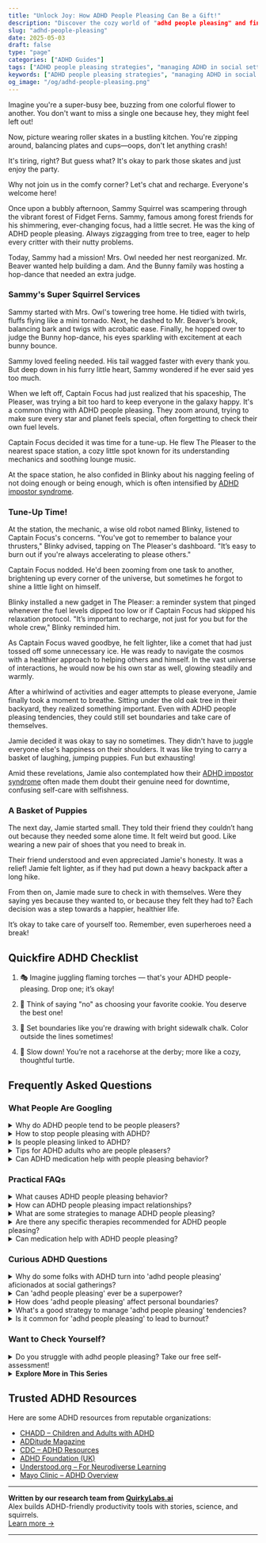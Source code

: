 ```yaml
---
title: "Unlock Joy: How ADHD People Pleasing Can Be a Gift!"
description: "Discover the cozy world of "adhd people pleasing" and find comfort in knowing you're not alone. This blog offers a warm hug of understanding and insights that uplift. Join us and feel seen!"
slug: "adhd-people-pleasing"
date: 2025-05-03
draft: false
type: "page"
categories: ["ADHD Guides"]
tags: ["ADHD people pleasing strategies", "managing ADHD in social settings", "overcoming overcommitment with ADHD", "ADHD validation and support", "setting boundaries with ADHD", "ADHD adult emotional regulation", "ADHD and social exhaustion"]
keywords: ["ADHD people pleasing strategies", "managing ADHD in social settings", "overcoming overcommitment with ADHD", "ADHD validation and support", "setting boundaries with ADHD", "ADHD adult emotional regulation", "ADHD and social exhaustion"]
og_image: "/og/adhd-people-pleasing.png"
---
```


Imagine you're a super-busy bee, buzzing from one colorful flower to another. You don't want to miss a single one because hey, they might feel left out!

Now, picture wearing roller skates in a bustling kitchen. You're zipping around, balancing plates and cups—oops, don't let anything crash!

It's tiring, right? But guess what? It's okay to park those skates and just enjoy the party.

Why not join us in the comfy corner? Let's chat and recharge. Everyone's welcome here!

Once upon a bubbly afternoon, Sammy Squirrel was scampering through the vibrant forest of Fidget Ferns. Sammy, famous among forest friends for his shimmering, ever-changing focus, had a little secret. He was the king of ADHD people pleasing. Always zigzagging from tree to tree, eager to help every critter with their nutty problems.

Today, Sammy had a mission! Mrs. Owl needed her nest reorganized. Mr. Beaver wanted help building a dam. And the Bunny family was hosting a hop-dance that needed an extra judge.

### Sammy's Super Squirrel Services

Sammy started with Mrs. Owl's towering tree home. He tidied with twirls, fluffs flying like a mini tornado. Next, he dashed to Mr. Beaver’s brook, balancing bark and twigs with acrobatic ease. Finally, he hopped over to judge the Bunny hop-dance, his eyes sparkling with excitement at each bunny bounce.

Sammy loved feeling needed. His tail wagged faster with every thank you. But deep down in his furry little heart, Sammy wondered if he ever said yes too much.

When we left off, Captain Focus had just realized that his spaceship, The Pleaser, was trying a bit too hard to keep everyone in the galaxy happy. It's a common thing with ADHD people pleasing. They zoom around, trying to make sure every star and planet feels special, often forgetting to check their own fuel levels.

Captain Focus decided it was time for a tune-up. He flew The Pleaser to the nearest space station, a cozy little spot known for its understanding mechanics and soothing lounge music.

At the space station, he also confided in Blinky about his nagging feeling of not doing enough or being enough, which is often intensified by [ADHD impostor syndrome](/pages/adhd-impostor-syndrome/).

### Tune-Up Time!

At the station, the mechanic, a wise old robot named Blinky, listened to Captain Focus's concerns. "You've got to remember to balance your thrusters," Blinky advised, tapping on The Pleaser's dashboard. "It’s easy to burn out if you're always accelerating to please others."

Captain Focus nodded. He'd been zooming from one task to another, brightening up every corner of the universe, but sometimes he forgot to shine a little light on himself.

Blinky installed a new gadget in The Pleaser: a reminder system that pinged whenever the fuel levels dipped too low or if Captain Focus had skipped his relaxation protocol. "It’s important to recharge, not just for you but for the whole crew," Blinky reminded him.

As Captain Focus waved goodbye, he felt lighter, like a comet that had just tossed off some unnecessary ice. He was ready to navigate the cosmos with a healthier approach to helping others and himself. In the vast universe of interactions, he would now be his own star as well, glowing steadily and warmly.

After a whirlwind of activities and eager attempts to please everyone, Jamie finally took a moment to breathe. Sitting under the old oak tree in their backyard, they realized something important. Even with ADHD people pleasing tendencies, they could still set boundaries and take care of themselves.

Jamie decided it was okay to say no sometimes. They didn't have to juggle everyone else's happiness on their shoulders. It was like trying to carry a basket of laughing, jumping puppies. Fun but exhausting!

Amid these revelations, Jamie also contemplated how their [ADHD impostor syndrome](/pages/adhd-impostor-syndrome/) often made them doubt their genuine need for downtime, confusing self-care with selfishness.

### A Basket of Puppies

The next day, Jamie started small. They told their friend they couldn’t hang out because they needed some alone time. It felt weird but good. Like wearing a new pair of shoes that you need to break in.

Their friend understood and even appreciated Jamie's honesty. It was a relief! Jamie felt lighter, as if they had put down a heavy backpack after a long hike.

From then on, Jamie made sure to check in with themselves. Were they saying yes because they wanted to, or because they felt they had to? Each decision was a step towards a happier, healthier life.

It’s okay to take care of yourself too. Remember, even superheroes need a break!

## Quickfire ADHD Checklist

1. 🎭 Imagine juggling flaming torches — that's your ADHD people-pleasing. Drop one; it’s okay!

2. 🍪 Think of saying "no" as choosing your favorite cookie. You deserve the best one!

3. 🌈 Set boundaries like you're drawing with bright sidewalk chalk. Color outside the lines sometimes!

4. 🐢 Slow down! You’re not a racehorse at the derby; more like a cozy, thoughtful turtle.

## Frequently Asked Questions



### What People Are Googling

<details><summary>Why do ADHD people tend to be people pleasers?</summary><p>Oh, this is such a thoughtful question! Many folks with ADHD often find themselves in the role of people pleasers because they may have faced challenges in receiving consistent positive feedback, leading to a strong desire to make others happy and avoid criticism. Plus, the impulsivity that can come with ADHD might make it harder to set boundaries or say no, as they might act quickly to appease others without pausing to consider their own needs. It’s really a way of seeking connection and approval, which everyone needs, but it can sometimes feel especially pressing for someone with ADHD.</p></details>
<details><summary>How to stop people pleasing with ADHD?</summary><p>It's great that you're looking to set healthy boundaries for yourself; that's a big step! With ADHD, the impulse to please others can be strong, as it often ties into seeking external validation or approval. Start small by identifying your own needs and priorities, which is essential before you can assert them. Practice saying "no" in low-stakes situations to build confidence. Remember, it's perfectly okay to prioritize your well-being, and doing so can actually improve your relationships in the long run. You're doing wonderfully by just addressing this!</p></details>
<details><summary>Is people pleasing linked to ADHD?</summary><p>Absolutely, people-pleasing can indeed be linked to ADHD. Many individuals with ADHD may find themselves wanting to make others happy as a way to manage social interactions and compensate for feelings of self-doubt or past criticisms. This behavior might also stem from the impulsivity and emotional aspects of ADHD, leading to quick decisions aimed at satisfying others to avoid conflict or disapproval. Recognizing this pattern is a great first step, and gently working towards setting personal boundaries can be incredibly empowering and helpful.</p></details>
<details><summary>Tips for ADHD adults who are people pleasers?</summary><p>Absolutely, it’s quite common for individuals with ADHD to find themselves in the role of people pleasers. One helpful tip is to practice setting small, manageable boundaries for yourself, which can be as simple as saying "no" to an extra task at work or asking for more time to complete a project. It’s also beneficial to schedule regular check-ins with yourself to reflect on your feelings and needs—consider this as essential self-care time. Remember, taking care of your needs isn’t selfish; it’s necessary for maintaining your well-being and enhancing your ability to genuinely help others.</p></details>
<details><summary>Can ADHD medication help with people pleasing behavior?</summary><p>Absolutely, ADHD medication can indeed help with aspects of people-pleasing behavior. When your ADHD is well-managed with the right medication, it can enhance your ability to focus and make decisions more independently, which can reduce the urge to constantly seek approval from others. Medication can also boost your overall self-confidence, helping you to feel more secure in your choices. It’s like having a gentle hand on your back, supporting you as you learn to prioritize your needs and wishes.</p></details>



### Practical FAQs

<details><summary>What causes ADHD people pleasing behavior?</summary><p>Absolutely, it's common to see people-pleasing behaviors among individuals with ADHD, and it often stems from a heartfelt desire to connect and be accepted by others. Many with ADHD have experienced misunderstandings or negative feedback regarding their behavior or productivity, which can lead to an increased effort to make others happy as a way to compensate or fit in. Additionally, the impulsive nature of ADHD can sometimes result in quick decisions aimed at pleasing people, without fully considering personal needs or boundaries. It's important to recognize this pattern so that you can gently work on setting healthy boundaries and prioritizing your own well-being.</p></details>
<details><summary>How can ADHD people pleasing impact relationships?</summary><p>Oh, it's quite a cozy yet complex little dance, isn't it? When someone with ADHD engages in people-pleasing, it often stems from a deep-seated desire to be liked and accepted, which is completely natural. However, this can sometimes lead to overcommitting or saying 'yes' when they really feel 'no', which might leave them feeling overwhelmed or even resentful. It's important to find that warm balance between meeting your own needs and those of others, ensuring that relationships are built on genuine interactions and mutual understanding.</p></details>
<details><summary>What are some strategies to manage ADHD people pleasing?</summary><p>Absolutely, managing people-pleasing tendencies when you have ADHD can indeed be a meaningful journey! One effective strategy is setting clear boundaries, which helps in balancing your own needs with the desire to help others. Another useful approach is to practice self-awareness by reflecting on your motivations for people-pleasing — are you saying yes because you truly want to, or because you feel obligated? Lastly, don't forget to celebrate your efforts and progress, no matter how small, as this builds confidence and reinforces your personal boundaries. These steps not only help manage people-pleasing but also empower you to thrive while honoring your own needs and values.</p></details>
<details><summary>Are there any specific therapies recommended for ADHD people pleasing?</summary><p>Absolutely, there's supportive help available for managing people-pleasing tendencies often experienced by those with ADHD. Cognitive Behavioral Therapy (CBT) is particularly effective, as it helps modify unhelpful thinking and behavior patterns, including the urge to please others at one's own expense. Another great approach is therapy focused on assertiveness training, which can empower you to set healthy boundaries and communicate your needs more effectively. These therapies provide wonderful tools to help balance your desire to be accommodating with your own well-being and priorities.</p></details>
<details><summary>Can medication help with ADHD people pleasing?</summary><p>Absolutely, medication might be a helpful tool in managing some aspects of ADHD that lead to people-pleasing behaviors. For example, by improving focus and reducing impulsivity, medication can help you pause and think through your decisions more thoroughly. This can give you a bit more breathing room to consider your own needs and boundaries before automatically saying "yes" to others. It’s like having a little assistant in your brain reminding you to take a moment and reflect on what you truly want to commit to.</p></details>



### Curious ADHD Questions

<details><summary>Why do some folks with ADHD turn into 'adhd people pleasing' aficionados at social gatherings?</summary><p>It’s quite common for folks with ADHD to become people pleasers at social events, and there’s a cozy blanket of reasons behind it! First, many with ADHD are naturally empathetic; they deeply feel what others are feeling and want to make everyone happy. Also, because social cues can sometimes be a bit trickier to navigate with ADHD, going the extra mile to please can seem like a safe bet to fit in and connect with others. It’s like making sure everyone else is comfortable and enjoying themselves becomes a way to manage social anxiety and feel a part of the group. So, next time you notice this tendency in yourself or others, remember it’s just a warm-hearted attempt to create harmony and joy in the room.</p></details>
<details><summary>Can 'adhd people pleasing' ever be a superpower?</summary><p>Absolutely, the tendency to be a people pleaser, often seen in individuals with ADHD, can definitely manifest as a superpower in many ways! Your innate desire to make others happy can lead to exceptional empathy and understanding, skills that are invaluable in personal relationships and professional settings alike. Plus, this trait can drive you to achieve high levels of cooperation and harmony in group efforts, making you a beloved team player or leader. Remember, while it's a wonderful trait, it's also important to balance this with taking good care of your own needs and boundaries.</p></details>
<details><summary>How does 'adhd people pleasing' affect personal boundaries?</summary><p>Absolutely, navigating personal boundaries can be a bit tricky when you're also managing ADHD and a tendency to people-please. This combination often leads you to say "yes" more than you might actually feel comfortable with, because you want to keep everyone happy and avoid conflict. This can sometimes result in overcommitting or putting your own needs last, which might leave you feeling overwhelmed or even a bit resentful. Remember, it’s perfectly okay to take time to consider your own needs and set boundaries that honor them—you deserve that respect, just as much as anyone else!</p></details>
<details><summary>What's a good strategy to manage 'adhd people pleasing' tendencies?</summary><p>Ah, the urge to please everyone can really be exhausting, can't it? A good strategy to manage ADHD-driven people-pleasing tendencies is to start by setting small, manageable boundaries for yourself. Try to tune into your own needs and feelings first—maybe through journaling or mindfulness practices—and ask yourself if you're saying yes because you genuinely want to, or because you feel you have to. Remember, it's absolutely okay to prioritize your well-being, and saying no sometimes does not make you any less kind or helpful. It's all about finding that balance that feels right for you.</p></details>
<details><summary>Is it common for 'adhd people pleasing' to lead to burnout?</summary><p>Absolutely, it's quite common for those of us with ADHD to experience burnout from people-pleasing. Our desire to be liked and approved of can sometimes push us to overcommit or prioritize others' needs above our own, leading to exhaustion. It's important to set boundaries and take time for self-care. Remember, taking care of yourself isn't selfish—it's necessary!</p></details>



### Want to Check Yourself?

<details><summary>Do you struggle with adhd people pleasing? Take our free self-assessment!</summary><p>Absolutely, many with ADHD find themselves often falling into the habit of people-pleasing. It's a common way to cope with feelings of self-doubt or fear of rejection, which can be quite intense. If you're curious about how this might be playing out in your life, why not take our free self-assessment? It's a gentle step towards understanding your behaviors and could be quite eye-opening!</p></details>

<script type="application/ld+json">
{
  "@context": "https://schema.org",
  "@type": "FAQPage",
  "mainEntity": [
    {
      "@type": "Question",
      "name": "Why do ADHD people tend to be people pleasers?",
      "acceptedAnswer": {
        "@type": "Answer",
        "text": "Oh, this is such a thoughtful question! Many folks with ADHD often find themselves in the role of people pleasers because they may have faced challenges in receiving consistent positive feedback, leading to a strong desire to make others happy and avoid criticism. Plus, the impulsivity that can come with ADHD might make it harder to set boundaries or say no, as they might act quickly to appease others without pausing to consider their own needs. It\u2019s really a way of seeking connection and approval, which everyone needs, but it can sometimes feel especially pressing for someone with ADHD."
      }
    },
    {
      "@type": "Question",
      "name": "How to stop people pleasing with ADHD?",
      "acceptedAnswer": {
        "@type": "Answer",
        "text": "It's great that you're looking to set healthy boundaries for yourself; that's a big step! With ADHD, the impulse to please others can be strong, as it often ties into seeking external validation or approval. Start small by identifying your own needs and priorities, which is essential before you can assert them. Practice saying \"no\" in low-stakes situations to build confidence. Remember, it's perfectly okay to prioritize your well-being, and doing so can actually improve your relationships in the long run. You're doing wonderfully by just addressing this!"
      }
    },
    {
      "@type": "Question",
      "name": "Is people pleasing linked to ADHD?",
      "acceptedAnswer": {
        "@type": "Answer",
        "text": "Absolutely, people-pleasing can indeed be linked to ADHD. Many individuals with ADHD may find themselves wanting to make others happy as a way to manage social interactions and compensate for feelings of self-doubt or past criticisms. This behavior might also stem from the impulsivity and emotional aspects of ADHD, leading to quick decisions aimed at satisfying others to avoid conflict or disapproval. Recognizing this pattern is a great first step, and gently working towards setting personal boundaries can be incredibly empowering and helpful."
      }
    },
    {
      "@type": "Question",
      "name": "Tips for ADHD adults who are people pleasers?",
      "acceptedAnswer": {
        "@type": "Answer",
        "text": "Absolutely, it\u2019s quite common for individuals with ADHD to find themselves in the role of people pleasers. One helpful tip is to practice setting small, manageable boundaries for yourself, which can be as simple as saying \"no\" to an extra task at work or asking for more time to complete a project. It\u2019s also beneficial to schedule regular check-ins with yourself to reflect on your feelings and needs\u2014consider this as essential self-care time. Remember, taking care of your needs isn\u2019t selfish; it\u2019s necessary for maintaining your well-being and enhancing your ability to genuinely help others."
      }
    },
    {
      "@type": "Question",
      "name": "Can ADHD medication help with people pleasing behavior?",
      "acceptedAnswer": {
        "@type": "Answer",
        "text": "Absolutely, ADHD medication can indeed help with aspects of people-pleasing behavior. When your ADHD is well-managed with the right medication, it can enhance your ability to focus and make decisions more independently, which can reduce the urge to constantly seek approval from others. Medication can also boost your overall self-confidence, helping you to feel more secure in your choices. It\u2019s like having a gentle hand on your back, supporting you as you learn to prioritize your needs and wishes."
      }
    }
  ]
}
</script>
<script type="application/ld+json">
{
  "@context": "https://schema.org",
  "@type": "Article",
  "author": {
    "@type": "Person",
    "name": "QuirkyLabs",
    "url": "https://quirkylabs.ai/about"
  },
  "headline": "\"Unlock Joy: How ADHD People Pleasing Can Be a Gift!\"",
  "mainEntityOfPage": "https://blog.quirkylabs.ai/pages/adhd-people-pleasing/",
  "datePublished": "2025-05-03"
}
</script>
<script type="application/ld+json">
{
  "@context": "https://schema.org",
  "@type": "BreadcrumbList",
  "itemListElement": [
    {
      "@type": "ListItem",
      "position": 1,
      "name": "Home",
      "item": "https://quirkylabs.ai/"
    },
    {
      "@type": "ListItem",
      "position": 2,
      "name": "Blog",
      "item": "https://blog.quirkylabs.ai/"
    },
    {
      "@type": "ListItem",
      "position": 3,
      "name": "\"Unlock Joy: How ADHD People Pleasing Can Be a Gift!\"",
      "item": "https://blog.quirkylabs.ai/pages/adhd-people-pleasing/"
    }
  ]
}
</script>

<details>
<summary><strong>Explore More in This Series</strong></summary>

- [Adhd Overcompensating](/pages/adhd-overcompensating/)
- [Adhd Secret Anxiety](/pages/adhd-secret-anxiety/)
- [Adhd Performative Productivity](/pages/adhd-performative-productivity/)
- [Adhd Feel Like A Fraud](/pages/adhd-feel-like-a-fraud/)
- [Adhd Doing Too Much](/pages/adhd-doing-too-much/)
- [Adhd Self Sabotage](/pages/adhd-self-sabotage/)
- [Adhd Fear Of Being Found Out](/pages/adhd-fear-of-being-found-out/)
- [Adhd Why Success Feels Fake](/pages/adhd-why-success-feels-fake/)
</details>



## Trusted ADHD Resources

Here are some ADHD resources from reputable organizations:

- [CHADD – Children and Adults with ADHD](https://chadd.org)
- [ADDitude Magazine](https://www.additudemag.com)
- [CDC – ADHD Resources](https://www.cdc.gov/ncbddd/adhd)
- [ADHD Foundation (UK)](https://www.adhdfoundation.org.uk)
- [Understood.org – For Neurodiverse Learning](https://www.understood.org)
- [Mayo Clinic – ADHD Overview](https://www.mayoclinic.org/diseases-conditions/adhd)


---

**Written by our research team from [QuirkyLabs.ai](https://quirkylabs.ai)**  
Alex builds ADHD-friendly productivity tools with stories, science, and squirrels.  
[Learn more →](https://quirkylabs.ai)

---